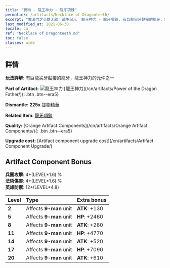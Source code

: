 ```yaml
---
title: "寶物 - 龍王神力 - 龍牙項鍊"
permalink: /artifacts/Necklace of Dragonteeth/
excerpt: "魔法门之英雄无敌：战争纪元  龍王神力 - 龍牙項鍊. 有巨龍尖牙黏接的龍牙，龍王神力的元件之一"
last_modified_at: 2021-06-30
locale: cn
ref: "Necklace of Dragonteeth.md"
toc: false
classes: wide
---
```




## 詳情

 **玩法詳解:** 有巨龍尖牙黏接的龍牙，龍王神力的元件之一

 **Part of Artifact:** ![龍王神力](/images/t/icon_artifact_40.png) [龍王神力](/cn/artifacts/Power of the Dragon Father/){: .btn .btn--era5}

 **Dismantle: 225x** [寶物精華](/cn/Items/con_905/)

 **Related Item**: [龍牙項鍊](/cn/Items/art_149/)

 **Quality:** [Orange Artifact Components](/cn/artifacts/Orange Artifact Components/){: .btn .btn--era5}

 **Upgrade cost:** [Artifact component upgrade cost](/cn/artifacts/Artifact Component Upgrade/)

## Artifact Component Bonus

  **兵團攻擊**: 4+(LEVEL\*1.6) %<br/>**法術傷害**: 4+(LEVEL\*1.6) %<br/>**英雄防禦**: 12+(LEVEL\*4.8)

  |  Level  | Type |    Extra bonus  | 
  |:--------|:-----|:----------------| 
  | **2** | Affects **9-man** unit | **ATK**: +130 | 
  | **5** | Affects **9-man** unit | **HP**: +2460 | 
  | **8** | Affects **9-man** unit | **ATK**: +280 | 
  | **11** | Affects **9-man** unit | **HP**: +4770 | 
  | **14** | Affects **9-man** unit | **ATK**: +520 | 
  | **17** | Affects **9-man** unit | **HP**: +7090 | 
  | **20** | Affects **9-man** unit | **ATK**: +610 | 

